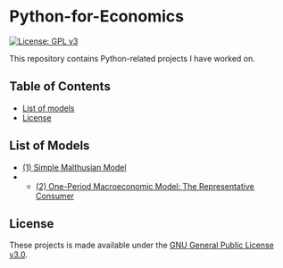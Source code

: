 # Python-for-Economics
[![License: GPL v3](https://img.shields.io/badge/License-GPLv3-blue.svg)](https://www.gnu.org/licenses/gpl-3.0)

This repository contains Python-related projects I have worked on. 

## Table of Contents
- [List of models](#List-Models)
- [License](#License)

## List of Models <a name="List-Models"></a>
- [(1) Simple Malthusian Model](https://github.com/lj-valencia/Python-for-Economics/blob/master/Malthusian%20Model.ipynb)
- 
  - [(2) One-Period Macroeconomic Model: The Representative Consumer](https://github.com/lj-valencia/Python-for-Economics/blob/master/One-Period%20Macroeconomic%20Model%20-%20The%20Representative%20Consumer.ipynb)
## License <a name="License"></a>
These projects is made available under the [GNU General Public License v3.0](https://www.gnu.org/licenses/gpl-3.0.en.html).
